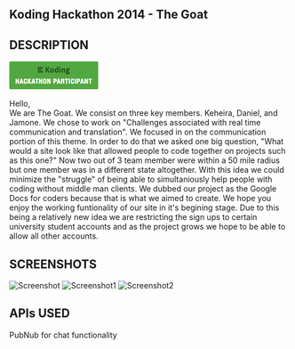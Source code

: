 ## Koding Hackathon 2014 - The Goat
## DESCRIPTION
[![Koding Hackathon](/images/badge.png?raw=true "Koding Hackathon")](https://koding.com/Hackathon)

Hello,<br>
We are The Goat. We consist on three key members. Keheira, Daniel, and Jamone. We chose to work on "Challenges associated with real time communication and translation". We focused in on the communication portion of this theme. In order to do that we asked one big question, "What would a site look like that allowed people to code together on projects such as this one?" Now two out of 3 team member were within a 50 mile radius but one member was in a different state altogether. With this idea we could minimize the "struggle" of being able to simultaniously help people with coding without middle man clients. We dubbed our project as the Google Docs for coders because that is what we aimed to create. We hope you enjoy the working funtionality of our site in it's begining stage. Due to this being a relatively new idea we are restricting the sign ups to certain university student accounts and as the project grows we hope to be able to allow all other accounts.

## SCREENSHOTS

![Screenshot](https://raw.githubusercontent.com/Keheira/Koding_Hack2014/master/images/CoCo-Code%20Collaboration%20%E2%80%BA%20Home.png)
![Screenshot1](https://raw.githubusercontent.com/Keheira/Koding_Hack2014/master/images/CoCo-Code%20Collaboration%20%E2%80%BA%20Sign%20Up.png)
![Screenshot2](https://raw.githubusercontent.com/Keheira/Koding_Hack2014/master/images/CoCo-Code%20Collaboration%20%E2%80%BA%20Login.png)

## APIs USED
PubNub for chat functionality
